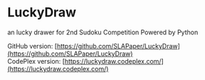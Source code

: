 LuckyDraw
=========

an lucky drawer for 2nd Sudoku Competition
Powered by Python

GitHub version: [https://github.com/SLAPaper/LuckyDraw](https://github.com/SLAPaper/LuckyDraw)  
CodePlex version: [https://luckydraw.codeplex.com/](https://luckydraw.codeplex.com/)
